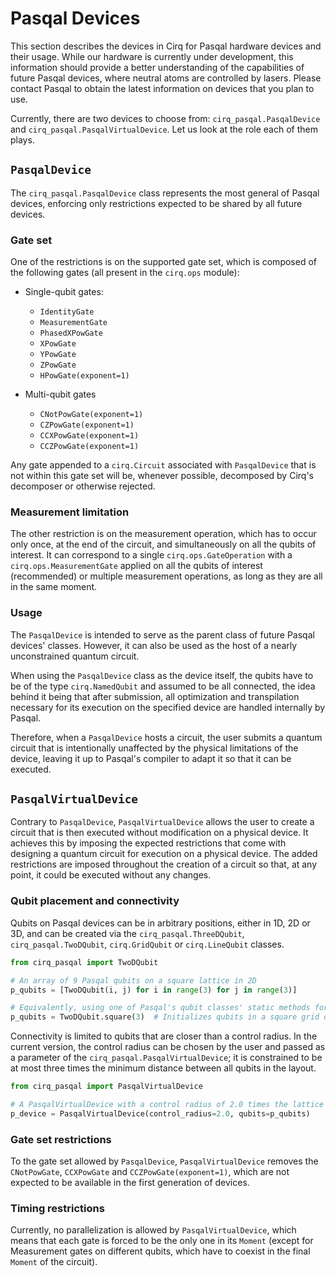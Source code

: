 # Pasqal Devices

This section describes the devices in Cirq for Pasqal hardware devices and their
usage. While our hardware is currently under development, this information
should provide a better understanding of the capabilities of future Pasqal
devices, where neutral atoms are controlled by lasers. Please contact Pasqal to
obtain the latest information on devices that you plan to use.

Currently, there are two devices to choose from: `cirq_pasqal.PasqalDevice` and
`cirq_pasqal.PasqalVirtualDevice`. Let us look at the role each of them plays.

## `PasqalDevice`

The `cirq_pasqal.PasqalDevice` class represents the most general of Pasqal
devices, enforcing only restrictions expected to be shared by all future
devices.

### Gate set

One of the restrictions is on the supported gate set, which is composed of the
following gates (all present in the `cirq.ops` module):

*   Single-qubit gates:

    *   `IdentityGate`
    *   `MeasurementGate`
    *   `PhasedXPowGate`
    *   `XPowGate`
    *   `YPowGate`
    *   `ZPowGate`
    *   `HPowGate(exponent=1)`

*   Multi-qubit gates

    *   `CNotPowGate(exponent=1)`
    *   `CZPowGate(exponent=1)`
    *   `CCXPowGate(exponent=1)`
    *   `CCZPowGate(exponent=1)`

Any gate appended to a `cirq.Circuit` associated with `PasqalDevice` that is not
within this gate set will be, whenever possible, decomposed by Cirq's decomposer
or otherwise rejected.

### Measurement limitation

The other restriction is on the measurement operation, which has to occur only
once, at the end of the circuit, and simultaneously on all the qubits of
interest. It can correspond to a single `cirq.ops.GateOperation` with a
`cirq.ops.MeasurementGate` applied on all the qubits of interest (recommended)
or multiple measurement operations, as long as they are all in the same moment.

### Usage

The `PasqalDevice` is intended to serve as the parent class of future Pasqal
devices' classes. However, it can also be used as the host of a nearly
unconstrained quantum circuit.

When using the `PasqalDevice` class as the device itself, the qubits have to be
of the type `cirq.NamedQubit` and assumed to be all connected, the idea behind
it being that after submission, all optimization and transpilation necessary for
its execution on the specified device are handled internally by Pasqal.

Therefore, when a `PasqalDevice` hosts a circuit, the user submits a quantum
circuit that is intentionally unaffected by the physical limitations of the
device, leaving it up to Pasqal's compiler to adapt it so that it can be
executed.

## `PasqalVirtualDevice`

Contrary to `PasqalDevice`, `PasqalVirtualDevice` allows the user to create a
circuit that is then executed without modification on a physical device. It
achieves this by imposing the expected restrictions that come with designing a
quantum circuit for execution on a physical device. The added restrictions are
imposed throughout the creation of a circuit so that, at any point, it could be
executed without any changes.

### Qubit placement and connectivity

Qubits on Pasqal devices can be in arbitrary positions, either in 1D, 2D or 3D,
and can be created via the `cirq_pasqal.ThreeDQubit`, `cirq_pasqal.TwoDQubit`,
`cirq.GridQubit` or `cirq.LineQubit` classes.

```python
from cirq_pasqal import TwoDQubit

# An array of 9 Pasqal qubits on a square lattice in 2D
p_qubits = [TwoDQubit(i, j) for i in range(3) for j in range(3)]

# Equivalently, using one of Pasqal's qubit classes' static methods for qubit register creation
p_qubits = TwoDQubit.square(3)  # Initializes qubits in a square grid of side 3

```

Connectivity is limited to qubits that are closer than a control radius. In the
current version, the control radius can be chosen by the user and passed as a
parameter of the `cirq_pasqal.PasqalVirtualDevice`; it is constrained to be at
most three times the minimum distance between all qubits in the layout.

```python
from cirq_pasqal import PasqalVirtualDevice

# A PasqalVirtualDevice with a control radius of 2.0 times the lattice spacing.
p_device = PasqalVirtualDevice(control_radius=2.0, qubits=p_qubits)

```

### Gate set restrictions

To the gate set allowed by `PasqalDevice`, `PasqalVirtualDevice` removes the
`CNotPowGate`, `CCXPowGate` and `CCZPowGate(exponent=1)`, which are not expected
to be available in the first generation of devices.

### Timing restrictions

Currently, no parallelization is allowed by `PasqalVirtualDevice`, which means
that each gate is forced to be the only one in its `Moment` (except for
Measurement gates on different qubits, which have to coexist in the final
`Moment` of the circuit).
